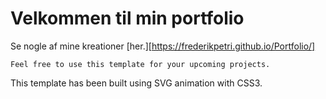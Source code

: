 # Velkommen til min portfolio

Se nogle af mine kreationer [her.][https://frederikpetri.github.io/Portfolio/]
``` 
Feel free to use this template for your upcoming projects.
```
This template has been built using SVG animation with CSS3.

